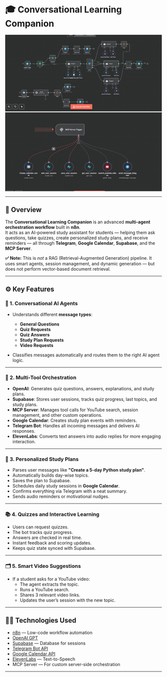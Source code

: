# 🎓 Conversational Learning Companion

![Learning Companion Workflow](./Learning_companion_workflow.png)
![MCP Server Workflow](./MCP_server_workflow.png)

---

## 📌 Overview

The **Conversational Learning Companion** is an advanced **multi-agent orchestration workflow** built in **n8n**.  
It acts as an AI-powered study assistant for students — helping them ask questions, take quizzes, create personalized study plans, and receive reminders — all through **Telegram**, **Google Calendar**, **Supabase**, and the **MCP Server**.

**✅ Note:** This is *not* a RAG (Retrieval-Augmented Generation) pipeline. It uses smart agents, session management, and dynamic generation — but does not perform vector-based document retrieval.

---

## ⚙️ Key Features

### 🤖 1. Conversational AI Agents
- Understands different **message types**:
  - **General Questions**
  - **Quiz Requests**
  - **Quiz Answers**
  - **Study Plan Requests**
  - **Video Requests**

- Classifies messages automatically and routes them to the right AI agent logic.

---

### 🧩 2. Multi-Tool Orchestration
- **OpenAI**: Generates quiz questions, answers, explanations, and study plans.
- **Supabase**: Stores user sessions, tracks quiz progress, last topics, and study plans.
- **MCP Server**: Manages tool calls for YouTube search, session management, and other custom operations.
- **Google Calendar**: Creates study plan events with reminders.
- **Telegram Bot**: Handles all incoming messages and delivers AI responses.
- **ElevenLabs**: Converts text answers into audio replies for more engaging interaction.

---

### 🔄 3. Personalized Study Plans
- Parses user messages like **"Create a 5-day Python study plan"**.
- Automatically builds day-wise topics.
- Saves the plan to Supabase.
- Schedules daily study sessions in **Google Calendar**.
- Confirms everything via Telegram with a neat summary.
- Sends audio reminders or motivational nudges.

---

### 📚 4. Quizzes and Interactive Learning
- Users can request quizzes.
- The bot tracks quiz progress.
- Answers are checked in real time.
- Instant feedback and scoring updates.
- Keeps quiz state synced with Supabase.

---

### 🗂️ 5. Smart Video Suggestions
- If a student asks for a YouTube video:
  - The agent extracts the topic.
  - Runs a YouTube search.
  - Shares 3 relevant video links.
  - Updates the user’s session with the new topic.

---

## 🧑‍💻 Technologies Used

- [n8n](https://n8n.io) — Low-code workflow automation
- [OpenAI GPT](https://openai.com)
- [Supabase](https://supabase.com) — Database for sessions
- [Telegram Bot API](https://core.telegram.org/bots/api)
- [Google Calendar API](https://developers.google.com/calendar)
- [ElevenLabs](https://elevenlabs.io) — Text-to-Speech
- MCP Server — For custom server-side orchestration

---
